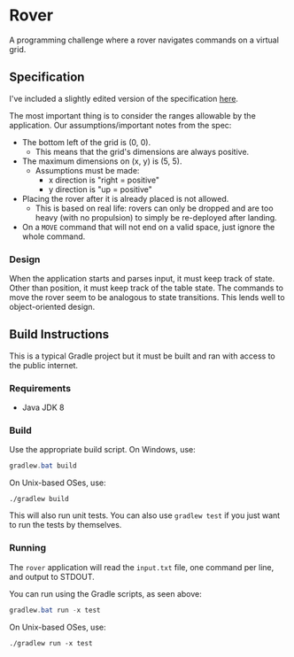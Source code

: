 # Rover

A programming challenge where a rover navigates commands on a virtual grid.

## Specification

I've included a slightly edited version of the specification [here](SPEC.md).

The most important thing is to consider the ranges allowable by the application. Our assumptions/important notes from
the spec:

- The bottom left of the grid is (0, 0).
  - This means that the grid's dimensions are always positive.
- The maximum dimensions on (x, y) is (5, 5).
  - Assumptions must be made:
    - x direction is "right = positive"
    - y direction is "up = positive"
- Placing the rover after it is already placed is not allowed.
  - This is based on real life: rovers can only be dropped and are too heavy (with no propulsion) to simply be
    re-deployed after landing.
- On a `MOVE` command that will not end on a valid space, just ignore the whole command.

### Design

When the application starts and parses input, it must keep track of state. Other than position, it must keep track of
the table state. The commands to move the rover seem to be analogous to state transitions. This lends well to
object-oriented design.

## Build Instructions

This is a typical Gradle project but it must be built and ran with access to the public internet.

### Requirements

- Java JDK 8

### Build

Use the appropriate build script. On Windows, use:

```powershell
gradlew.bat build
```

On Unix-based OSes, use:

```shell
./gradlew build
```

This will also run unit tests. You can also use `gradlew test` if you just want to run the tests by themselves.

### Running

The `rover` application will read the `input.txt` file, one command per line, and output to STDOUT.

You can run using the Gradle scripts, as seen above:

```powershell
gradlew.bat run -x test
```

On Unix-based OSes, use:

```shell
./gradlew run -x test
```
